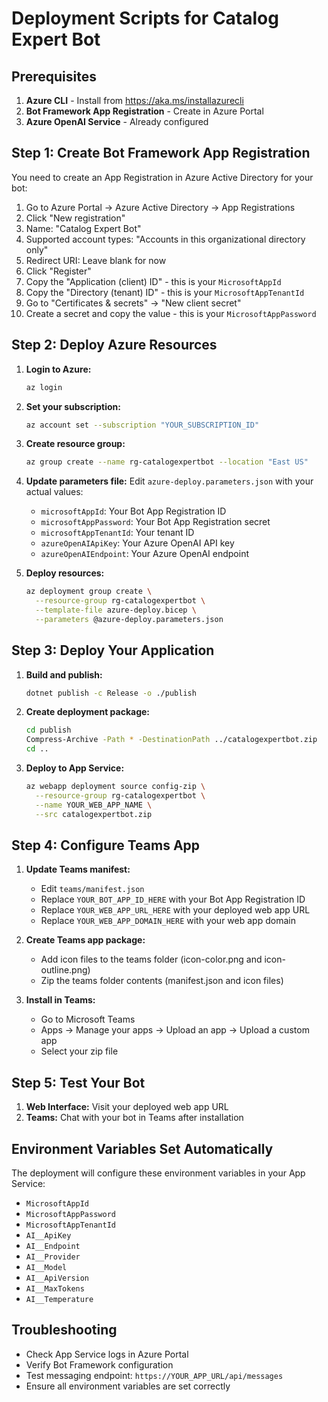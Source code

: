 # Deployment Scripts for Catalog Expert Bot

## Prerequisites

1. **Azure CLI** - Install from https://aka.ms/installazurecli
2. **Bot Framework App Registration** - Create in Azure Portal
3. **Azure OpenAI Service** - Already configured

## Step 1: Create Bot Framework App Registration

You need to create an App Registration in Azure Active Directory for your bot:

1. Go to Azure Portal → Azure Active Directory → App Registrations
2. Click "New registration"
3. Name: "Catalog Expert Bot"
4. Supported account types: "Accounts in this organizational directory only"
5. Redirect URI: Leave blank for now
6. Click "Register"
7. Copy the "Application (client) ID" - this is your `MicrosoftAppId`
8. Copy the "Directory (tenant) ID" - this is your `MicrosoftAppTenantId`
9. Go to "Certificates & secrets" → "New client secret"
10. Create a secret and copy the value - this is your `MicrosoftAppPassword`

## Step 2: Deploy Azure Resources

1. **Login to Azure:**
   ```bash
   az login
   ```

2. **Set your subscription:**
   ```bash
   az account set --subscription "YOUR_SUBSCRIPTION_ID"
   ```

3. **Create resource group:**
   ```bash
   az group create --name rg-catalogexpertbot --location "East US"
   ```

4. **Update parameters file:**
   Edit `azure-deploy.parameters.json` with your actual values:
   - `microsoftAppId`: Your Bot App Registration ID
   - `microsoftAppPassword`: Your Bot App Registration secret
   - `microsoftAppTenantId`: Your tenant ID
   - `azureOpenAIApiKey`: Your Azure OpenAI API key
   - `azureOpenAIEndpoint`: Your Azure OpenAI endpoint

5. **Deploy resources:**
   ```bash
   az deployment group create \
     --resource-group rg-catalogexpertbot \
     --template-file azure-deploy.bicep \
     --parameters @azure-deploy.parameters.json
   ```

## Step 3: Deploy Your Application

1. **Build and publish:**
   ```bash
   dotnet publish -c Release -o ./publish
   ```

2. **Create deployment package:**
   ```bash
   cd publish
   Compress-Archive -Path * -DestinationPath ../catalogexpertbot.zip
   cd ..
   ```

3. **Deploy to App Service:**
   ```bash
   az webapp deployment source config-zip \
     --resource-group rg-catalogexpertbot \
     --name YOUR_WEB_APP_NAME \
     --src catalogexpertbot.zip
   ```

## Step 4: Configure Teams App

1. **Update Teams manifest:**
   - Edit `teams/manifest.json`
   - Replace `YOUR_BOT_APP_ID_HERE` with your Bot App Registration ID
   - Replace `YOUR_WEB_APP_URL_HERE` with your deployed web app URL
   - Replace `YOUR_WEB_APP_DOMAIN_HERE` with your web app domain

2. **Create Teams app package:**
   - Add icon files to the teams folder (icon-color.png and icon-outline.png)
   - Zip the teams folder contents (manifest.json and icon files)

3. **Install in Teams:**
   - Go to Microsoft Teams
   - Apps → Manage your apps → Upload an app → Upload a custom app
   - Select your zip file

## Step 5: Test Your Bot

1. **Web Interface:** Visit your deployed web app URL
2. **Teams:** Chat with your bot in Teams after installation

## Environment Variables Set Automatically

The deployment will configure these environment variables in your App Service:
- `MicrosoftAppId`
- `MicrosoftAppPassword` 
- `MicrosoftAppTenantId`
- `AI__ApiKey`
- `AI__Endpoint`
- `AI__Provider`
- `AI__Model`
- `AI__ApiVersion`
- `AI__MaxTokens`
- `AI__Temperature`

## Troubleshooting

- Check App Service logs in Azure Portal
- Verify Bot Framework configuration
- Test messaging endpoint: `https://YOUR_APP_URL/api/messages`
- Ensure all environment variables are set correctly
